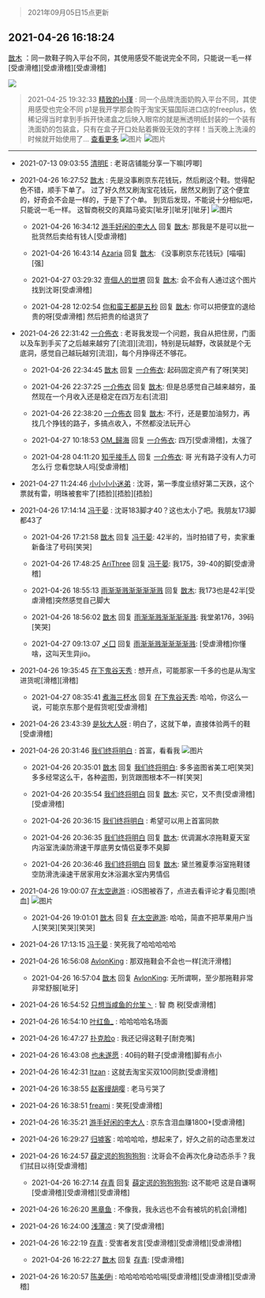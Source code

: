 > 2021年09月05日15点更新
<link rel="stylesheet" href="https://cdn.jsdelivr.net/gh/taotie6/sampleJSON@main/css/photo_show.css">


 ## 2021-04-26 16:18:24 

 [㪚木](https://www.coolapk.com/feed/26577367?shareKey=MzM1YWYyNmNhNmIwNjEzMTc3ZDg~) ：同一款鞋子购入平台不同，其使用感受不能说完全不同，只能说一毛一样[受虐滑稽][受虐滑稽][受虐滑稽] 

<div class="album">
<img class="img-item" src="https://image.coolapk.com/feed/2021/0426/16/1081091_a4b03cef_5103_1836@2175x1715.jpeg" />
</div>

> 2021-04-25 19:32:33 
> [精致的小瑾](https://www.coolapk.com/feed/26558548?shareKey=MmNjZWI2MjM3NDBlNjEzMTc3ZDg~) : 同一个品牌洗面奶购入平台不同，其使用感受也完全不同 p1是我开学那会购于淘宝天猫国际进口店的freeplus，依稀记得当时拿到手拆开快递盒之后映入眼帘的就是🈚️透明纸封装的一个装有洗面奶的包装盒，只有在盒子开口处贴着撕毁无效的字样！当天晚上洗澡的时候就开始使用了... <a href="">查看更多</a> 
![图片](https://image.coolapk.com/feed/2021/0425/19/2370264_0352_317@828x951.jpg)
![图片](https://image.coolapk.com/feed/2021/0425/19/2370264_0352_2782@828x1228.jpg)

 ------- 

- 2021-07-13 09:03:55 [清明E](uid=1792072) : 老哥店铺能分享一下嘛[哼唧] 

- 2021-04-26 16:27:52 [㪚木](uid=1081091) : 先是没事刷京东花钱玩，然后刷这个鞋。觉得配色不错，顺手下单了。
过了好久然又刷淘宝花钱玩，居然又刷到了这个便宜的，好奇会不会是一样的，于是下了个单。
到货后发现，不能说十分相似吧，只能说一毛一样。
这智商税交的真踏马瓷实[呲牙][呲牙][呲牙] ![图片](https://image.coolapk.com/feed/2021/0126/07/1081091_992b46e2_7006_7043@656x378.gif)

    - 2021-04-26 16:34:12 [游手好闲的李大人](uid=1704844) 回复 [㪚木](uid=1081091): 那我是不是可以批一批货然后卖给有钱人[受虐滑稽] 

    - 2021-04-26 16:43:14 [Azaria](uid=2923489) 回复 [㪚木](uid=1081091): 《没事刷京东花钱玩》[喵喵][强] 

    - 2021-04-27 03:29:32 [壹個人的丗堺](uid=1461483) 回复 [㪚木](uid=1081091): 会不会有人通过这个图片找到沈哥[受虐滑稽] 

    - 2021-04-28 12:02:54 [你和蛮王都是五秒](uid=1750251) 回复 [㪚木](uid=1081091): 你可以把便宜的退给贵的呀[受虐滑稽] 然后把贵的给退货了 

- 2021-04-26 22:31:42 [一介佈衣](uid=796568) : 老哥我发现一个问题，我自从把住房，门面以及车到手买了之后越来越穷了[流泪][流泪]，特别是玩越野，改装就是个无底洞，感觉自己越玩越穷[流泪]，每个月挣得还不够花。 

    - 2021-04-26 22:34:45 [㪚木](uid=1081091) 回复 [一介佈衣](uid=796568): 起码固定资产有了呀[笑哭] 

    - 2021-04-26 22:37:25 [一介佈衣](uid=796568) 回复 [㪚木](uid=1081091): 但是总感觉自己越来越穷，虽然现在一个月收入还是稳定在四万左右[流泪] 

    - 2021-04-26 22:38:20 [一介佈衣](uid=796568) 回复 [㪚木](uid=1081091): 不行，还是要加油努力，再找几个挣钱的路子，多搞点收入，不然都没法玩开心 

    - 2021-04-27 10:18:53 [OM_歸海](uid=1574514) 回复 [一介佈衣](uid=796568): 四万[受虐滑稽]，太强了 

    - 2021-04-28 04:11:20 [知乎接手人](uid=1785267) 回复 [一介佈衣](uid=796568): 哥 光有路子没有人力可怎么行 您看您缺人吗[受虐滑稽] 

- 2021-04-27 11:24:46 [小小小小迷弟](uid=4594775) : 沈哥，第一季度业绩好第二天跌，这个票就有雷，明珠被套牢了[捂脸][捂脸][捂脸] 

- 2021-04-26 17:14:14 [冯于晏](uid=2980763) : 沈哥183脚才40？这也太小了吧。我朋友173脚都43了 

    - 2021-04-26 17:21:58 [㪚木](uid=1081091) 回复 [冯于晏](uid=2980763): 42半的，当时拍错了号，卖家重新备注了号码[笑哭] 

    - 2021-04-26 17:48:25 [AriThree](uid=1560115) 回复 [冯于晏](uid=2980763): 我175，39-40的脚[受虐滑稽] 

    - 2021-04-26 18:55:13 [雨渐渐溅渐渐渐渐溅](uid=2384512) 回复 [㪚木](uid=1081091): 我173也是42半[受虐滑稽]突然感觉自己脚大 

    - 2021-04-26 18:56:02 [㪚木](uid=1081091) 回复 [雨渐渐溅渐渐渐渐溅](uid=2384512): 我堂弟176，39码[笑哭] 

    - 2021-04-27 09:13:07 [乄囗](uid=759206) 回复 [雨渐渐溅渐渐渐渐溅](uid=2384512): [受虐滑稽]你懂啥，这叫天生异jio。 

- 2021-04-26 19:35:45 [在下鬼谷天秀](uid=1463562) : 想开点，可能那家一千多的也是从淘宝进货呢[滑稽][滑稽] 

    - 2021-04-27 08:35:41 [煮海三杯水](uid=695018) 回复 [在下鬼谷天秀](uid=1463562): 哈哈，你这么一说，可能京东那个是假货呢[受虐滑稽] 

- 2021-04-26 23:43:39 [是狄大人呀](uid=941046) : 明白了，这就下单，直接体验两千的鞋[受虐滑稽] 

- 2021-04-26 20:31:46 [我们终将明白](uid=3083973) : 首富，看看我 ![图片](https://image.coolapk.com/feed/2021/0426/20/3083973_ed2cb042_0305_0575@1080x2400.jpeg)

    - 2021-04-26 20:35:01 [㪚木](uid=1081091) 回复 [我们终将明白](uid=3083973): 多多盗图省美工吧[笑哭]多多经常这么干，各种盗图，到货跟图根本不一样[笑哭] 

    - 2021-04-26 20:35:54 [我们终将明白](uid=3083973) 回复 [㪚木](uid=1081091): 买它，又不贵[受虐滑稽][受虐滑稽] 

    - 2021-04-26 20:36:15 [我们终将明白](uid=3083973) : 希望可以用上首富同款 

    - 2021-04-26 20:36:35 [我们终将明白](uid=3083973) 回复 [㪚木](uid=1081091): 优调漏水凉拖鞋夏天室内浴室洗澡防滑速干厚底男女情侣夏季不臭脚 

    - 2021-04-26 20:36:46 [我们终将明白](uid=3083973) 回复 [㪚木](uid=1081091): 黛兰雅夏季浴室拖鞋镂空防滑洗澡速干居家用女沐浴漏水室内男情侣 

- 2021-04-26 19:00:07 [在太空遨游](uid=1105791) : iOS图被吞了，点进去看评论才看见图[喷血] ![图片](https://image.coolapk.com/feed/2021/0426/19/1105791_4805_2421@621x894.jpg)

    - 2021-04-26 19:01:01 [㪚木](uid=1081091) 回复 [在太空遨游](uid=1105791): 哈哈，简直不把苹果用户当人[笑哭][笑哭][笑哭] 

- 2021-04-26 17:13:15 [冯于晏](uid=2980763) : 笑死我了哈哈哈哈哈 

- 2021-04-26 16:56:08 [AvlonKing](uid=964891) : 那双拖鞋会不会也一样[流汗滑稽] 

    - 2021-04-26 16:57:04 [㪚木](uid=1081091) 回复 [AvlonKing](uid=964891): 无所谓啊，至少那拖鞋非常非常舒服[呲牙] 

- 2021-04-26 16:54:52 [只想当咸鱼的允笙丶](uid=3043447) : 智 商 税[受虐滑稽] 

- 2021-04-26 16:54:10 [叶红鱼_](uid=728808) : 哈哈哈哈名场面 

- 2021-04-26 16:47:27 [扑克脸o](uid=688494) : 我还记得这鞋子[耐克嘴] 

- 2021-04-26 16:43:08 [也未遂愿](uid=3056500) : 40码的鞋子[受虐滑稽]脚有点小 

- 2021-04-26 16:42:31 [Itzan](uid=1092472) : 这就去淘宝买双100同款[受虐滑稽] 

- 2021-04-26 16:38:55 [赵客缦胡嘤](uid=2186376) : 老马亏哭了 

- 2021-04-26 16:38:51 [freami](uid=1819818) : 笑死[受虐滑稽] 

- 2021-04-26 16:35:21 [游手好闲的李大人](uid=1704844) : 京东含泪血赚1800+[受虐滑稽] 

- 2021-04-26 16:29:27 [归墟客](uid=3287587) : 哈哈哈哈，想起来了，好久之前的动态里发过 

- 2021-04-26 16:24:57 [薛定谔的狗狗狗狗](uid=2327954) : 沈哥会不会再次化身动态杀手？我们拭目以待[受虐滑稽] 

    - 2021-04-26 16:27:14 [存青](uid=1006954) 回复 [薛定谔的狗狗狗狗](uid=2327954): 这不能吧 这是自谦啊[受虐滑稽][受虐滑稽][受虐滑稽] 

- 2021-04-26 16:26:20 [黑章鱼](uid=1544882) : 不像我，我永远也不会有被坑的机会[滑稽] 

- 2021-04-26 16:24:00 [浅薄凉](uid=1630624) : 笑了[受虐滑稽] 

- 2021-04-26 16:22:19 [存青](uid=1006954) : 受害者发言[受虐滑稽][受虐滑稽][受虐滑稽] 

    - 2021-04-26 16:22:27 [㪚木](uid=1081091) 回复 [存青](uid=1006954): [受虐滑稽] 

- 2021-04-26 16:20:57 [陈美伊i](uid=1279036) : 哈哈哈哈哈哈嗝[受虐滑稽][受虐滑稽][受虐滑稽] 

